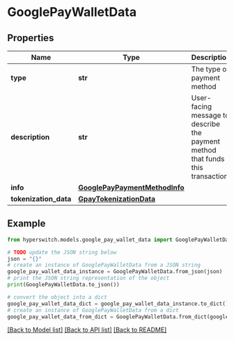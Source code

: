 # GooglePayWalletData


## Properties

Name | Type | Description | Notes
------------ | ------------- | ------------- | -------------
**type** | **str** | The type of payment method | 
**description** | **str** | User-facing message to describe the payment method that funds this transaction. | 
**info** | [**GooglePayPaymentMethodInfo**](GooglePayPaymentMethodInfo.md) |  | 
**tokenization_data** | [**GpayTokenizationData**](GpayTokenizationData.md) |  | 

## Example

```python
from hyperswitch.models.google_pay_wallet_data import GooglePayWalletData

# TODO update the JSON string below
json = "{}"
# create an instance of GooglePayWalletData from a JSON string
google_pay_wallet_data_instance = GooglePayWalletData.from_json(json)
# print the JSON string representation of the object
print(GooglePayWalletData.to_json())

# convert the object into a dict
google_pay_wallet_data_dict = google_pay_wallet_data_instance.to_dict()
# create an instance of GooglePayWalletData from a dict
google_pay_wallet_data_from_dict = GooglePayWalletData.from_dict(google_pay_wallet_data_dict)
```
[[Back to Model list]](../README.md#documentation-for-models) [[Back to API list]](../README.md#documentation-for-api-endpoints) [[Back to README]](../README.md)



